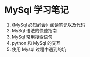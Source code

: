 # MySql 学习笔记
1. 《MySql 必知必会》阅读笔记以及代码
2. MySql 语法的快速指南
3. MySql 常用搜索语句
4. python 和 MySql 的交互
5. 使用 Mysql 过程中遇到的坑
